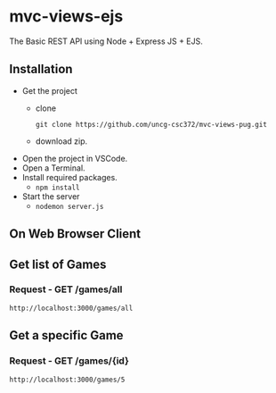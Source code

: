 # mvc-views-ejs

The Basic REST API using Node + Express JS + EJS.

## Installation
- Get the project
    - clone
  
        `git clone https://github.com/uncg-csc372/mvc-views-pug.git`
    - download zip.
- Open the project in VSCode.
- Open a Terminal.
- Install required packages.
    - `npm install`
- Start the server
    - `nodemon server.js`

## On Web Browser Client

## Get list of Games

### Request -  GET /games/all

   
    http://localhost:3000/games/all

## Get a specific Game

### Request - GET /games/{id}

    
    http://localhost:3000/games/5
